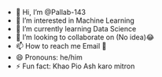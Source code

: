 - 👋 Hi, I’m @Pallab-143
- 👀 I’m interested in Machine Learning
- 🌱 I’m currently learning Data Science 
- 💞️ I’m looking to collaborate on (No idea)😂
- 📫 How to reach me Email 📧
- 😄 Pronouns: he/him
- ⚡ Fun fact: Khao Pio Ash karo mitron

<!---
Pallab-143/Pallab-143 is a ✨ special ✨ repository because its `README.md` (this file) appears on your GitHub profile.
You can click the Preview link to take a look at your changes.
--->
